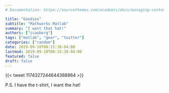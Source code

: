 ```yaml
---
# Documentation: https://sourcethemes.com/academic/docs/managing-content/

title: "Goodies"
subtitle: "Mathworks Matlab"
summary: "I want that hat!"
authors: ["icaoberg"]
tags: ["matlab", "gear", "twitter"]
categories: ["random"]
date: 2019-09-18T00:15:38-04:00
lastmod: 2019-09-18T00:15:38-04:00
featured: false
draft: false
---
```


{{< tweet 1174327244644388864 >}}

P.S. I have the t-shirt, I want the hat!
